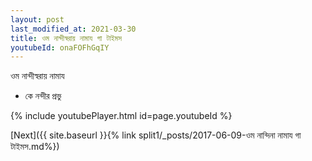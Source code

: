 ```yaml
---
layout: post
last_modified_at: 2021-03-30
title: ওম নান্দীস্বরায় নামায গা টাইমস
youtubeId: onaFOFhGqIY
---
```

 
 
 ওম নান্দীস্বরায় নামায  
 
 -  কে নন্দীর প্রভু 
 
  
 
  
 
 
 
 
 
 


{% include youtubePlayer.html id=page.youtubeId %}
 
[Next]({{ site.baseurl }}{% link  split1/_posts/2017-06-09-ওম নান্দিনা নামায গা টাইমস.md%})
 

